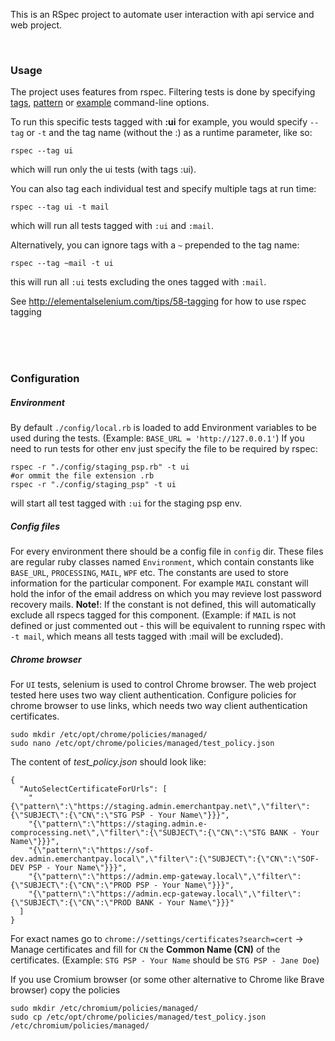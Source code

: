 This is an RSpec project to automate user interaction with api service and web project. 

</br>

### Usage 

The project uses features from rspec. Filtering tests is done by specifying [tags](https://relishapp.com/rspec/rspec-core/v/3-3/docs/command-line/tag-option), [pattern](https://relishapp.com/rspec/rspec-core/v/3-3/docs/command-line/pattern-option) or [example](https://relishapp.com/rspec/rspec-core/v/3-3/docs/command-line/example-option) command-line options.

To run this specific tests tagged with **:ui** for example, you would specify `--tag` or `-t` and the tag name (without the :) as a runtime parameter, like so:

```
rspec --tag ui
```
which will run only the ui tests (with tags :ui).

You can also tag each individual test and specify multiple tags at run time:
```
rspec --tag ui -t mail
```
which will run all tests tagged with `:ui` and `:mail`.

Alternatively, you can ignore tags with a `~` prepended to the tag name:
```
rspec --tag ~mail -t ui
```
this will run all `:ui` tests excluding the ones tagged with `:mail`.

See http://elementalselenium.com/tips/58-tagging for how to use rspec tagging


</br>
</br>
</br>

### Configuration
##### Environment 

By default `./config/local.rb` is loaded to add Environment variables to be used during the tests. (Example: `BASE_URL = 'http://127.0.0.1'`)
If you need to run tests for other env just specify the file to be required by rspec:
```
rspec -r "./config/staging_psp.rb" -t ui
#or ommit the file extension .rb
rspec -r "./config/staging_psp" -t ui
```
will start all test tagged with `:ui` for the staging psp env.

##### Config files

For every environment there should be a config file in `config` dir.
These files are regular ruby classes named `Environment`, which contain constants like `BASE_URL`, `PROCESSING`, `MAIL`, `WPF` etc.
The constants are used to store information for the particular component. For example `MAIL` constant will hold the infor of the email address on which you may revieve lost password recovery mails.
**Note!**: If the constant is not defined, this will automatically exclude all rspecs tagged for this component. (Example: if `MAIL` is not defined or just commented out - this will be equivalent to running rspec with `-t mail`, which means all tests tagged with :mail will be excluded).



##### Chrome browser
For `UI` tests, selenium is used to control Chrome browser. The web project tested here uses two way client authentication. 
Configure policies for chrome browser to use links, which needs two way client authentication certificates.

```
sudo mkdir /etc/opt/chrome/policies/managed/
sudo nano /etc/opt/chrome/policies/managed/test_policy.json
```
The content of _test_policy.json_ should look like:
```
{
  "AutoSelectCertificateForUrls": [
    "{\"pattern\":\"https://staging.admin.emerchantpay.net\",\"filter\":{\"SUBJECT\":{\"CN\":\"STG PSP - Your Name\"}}}",
    "{\"pattern\":\"https://staging.admin.e-comprocessing.net\",\"filter\":{\"SUBJECT\":{\"CN\":\"STG BANK - Your Name\"}}}",
    "{\"pattern\":\"https://sof-dev.admin.emerchantpay.local\",\"filter\":{\"SUBJECT\":{\"CN\":\"SOF-DEV PSP - Your Name\"}}}",
    "{\"pattern\":\"https://admin.emp-gateway.local\",\"filter\":{\"SUBJECT\":{\"CN\":\"PROD PSP - Your Name\"}}}",
    "{\"pattern\":\"https://admin.ecp-gateway.local\",\"filter\":{\"SUBJECT\":{\"CN\":\"PROD BANK - Your Name\"}}}"
  ]
}
``` 
For exact names go to `chrome://settings/certificates?search=cert` -> Manage certificates and fill for `CN` the **Common Name (CN)** of the certificates. (Example: `STG PSP - Your Name` should be `STG PSP - Jane Doe`)

If you use Cromium browser (or some other alternative to Chrome like Brave browser) copy the policies 

```
sudo mkdir /etc/chromium/policies/managed/
sudo cp /etc/opt/chrome/policies/managed/test_policy.json /etc/chromium/policies/managed/
```
